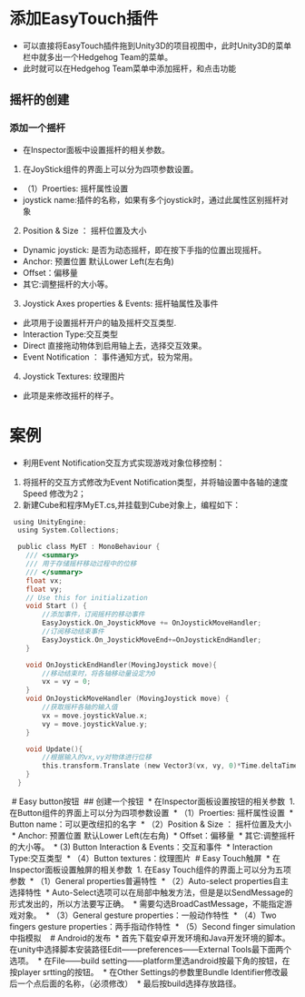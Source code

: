 # 添加EasyTouch插件
* 可以直接将EasyTouch插件拖到Unity3D的项目视图中，此时Unity3D的菜单栏中就多出一个Hedgehog Team的菜单。
* 此时就可以在Hedgehog Team菜单中添加摇杆，和点击功能

## 摇杆的创建
### 添加一个摇杆
* 在Inspector面板中设置摇杆的相关参数。

1. 在JoyStick组件的界面上可以分为四项参数设置。
* （1）Proerties: 摇杆属性设置
* joystick name:插件的名称，如果有多个joystick时，通过此属性区别摇杆对象

2. Position & Size ： 摇杆位置及大小
* Dynamic joystick: 是否为动态摇杆，即在按下手指的位置出现摇杆。
* Anchor: 预置位置 默认Lower Left(左右角)
* Offset：偏移量
* 其它:调整摇杆的大小等。

3. Joystick Axes properties & Events: 摇杆轴属性及事件
* 此项用于设置摇杆开户的轴及摇杆交互类型.
* Interaction Type:交互类型
* Direct 直接拖动物体到启用轴上去，选择交互效果。
* Event Notification ： 事件通知方式，较为常用。

4. Joystick Textures: 纹理图片
* 此项是来修改摇杆的样子。

# 案例
* 利用Event Notification交互方式实现游戏对象位移控制：
1. 将摇杆的交互方式修改为Event Notification类型，并将轴设置中各轴的速度Speed 修改为2；
2. 新建Cube和程序MyET.cs,并挂载到Cube对象上，编程如下：
```c
 using UnityEngine;
  using System.Collections;

  public class MyET : MonoBehaviour {
  	/// <summary>
  	/// 用于存储摇杆移动过程中的位移
  	/// </summary>
  	float vx;
  	float vy;
  	// Use this for initialization
  	void Start () {
  		//添加事件，订阅摇杆的移动事件
  		EasyJoystick.On_JoystickMove += OnJoystickMoveHandler;
  		//订阅移动结束事件
  		EasyJoystick.On_JoystickMoveEnd+=OnJoystickEndHandler;
  	}

  	void OnJoystickEndHandler(MovingJoystick move){
  		//移动结束时，将各轴移动量设定为0
  		vx = vy = 0;
  	}
  	void OnJoystickMoveHandler (MovingJoystick move) {
  		//获取摇杆各轴的输入值
  		vx = move.joystickValue.x;
  		vy = move.joystickValue.y;
  	}

  	void Update(){
  		//根据输入的vx,vy对物体进行位移
  		this.transform.Translate (new Vector3(vx, vy, 0)*Time.deltaTime);
  	}
  }
  ```
  
  # Easy button按钮
  ## 创建一个按钮
  * 在Inspector面板设置按钮的相关参数
  1. 在Button组件的界面上可以分为四项参数设置
  * （1）Proerties: 摇杆属性设置
  * Button name：可以更改纽扣的名字
  * （2）Position & Size ： 摇杆位置及大小
  * Anchor: 预置位置 默认Lower Left(左右角)
  * Offset：偏移量
  * 其它:调整摇杆的大小等。
  * (3) Button Interaction & Events：交互和事件
  * Interaction Type:交互类型
  * （4）Button textures：纹理图片
  # Easy Touch触屏
  * 在Inspector面板设置触屏的相关参数
  1. 在Easy Touch组件的界面上可以分为五项参数
  * （1）General properties普遍特性
  * （2）Auto-select properties自主选择特性
  * Auto-Select选项可以在局部中触发方法，但是是以SendMessage的形式发出的，所以方法要写正确。
  * 需要勾选BroadCastMessage，不能指定游戏对象。
  * （3）General gesture properties：一般动作特性
  * （4）Two fingers gesture properties：两手指动作特性
  * （5）Second finger simulation 中指模拟
   
  # Android的发布
  * 首先下载安卓开发环境和Java开发环境的脚本。在unity中选择脚本安装路径Edit——preferences——External Tools最下面两个选项。
  * 在File——build setting——platform里选android按最下角的按钮，在按player srtting的按钮。
  * 在Other Settings的参数里Bundle Identifier修改最后一个点后面的名称，（必须修改）
  * 最后按build选择存放路径。
  
  
 
